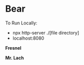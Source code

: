 # Bear

To Run Locally:
- npx http-server ./[file directory]
- localhost:8080 

**Fresnel**

**Mr. Lach**


